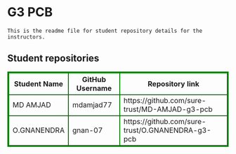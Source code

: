 # G3 PCB
    This is the readme file for student repository details for the instructors.
## Student repositories 
<table style="border : 2px solid green; width:100%;">
<tr >
<th style="border : 2px solid green;">Student Name</th>
<th style="border : 2px solid green;">GitHub Username</th>
<th style="border : 2px solid green;">Repository link</th>
</tr>
<tr style="border : 2px solid green;">
<td style="border : 2px solid green;">MD AMJAD</td> 

<td style="border : 2px solid green;">mdamjad77</td> 

<td style="border : 2px solid green;">https://github.com/sure-trust/MD-AMJAD-g3-pcb</td> 
</tr>

<tr style="border : 2px solid green;">
<td style="border : 2px solid green;">O.GNANENDRA</td> 

<td style="border : 2px solid green;">gnan-07</td> 

<td style="border : 2px solid green;">https://github.com/sure-trust/O.GNANENDRA-g3-pcb</td> 
</tr>
